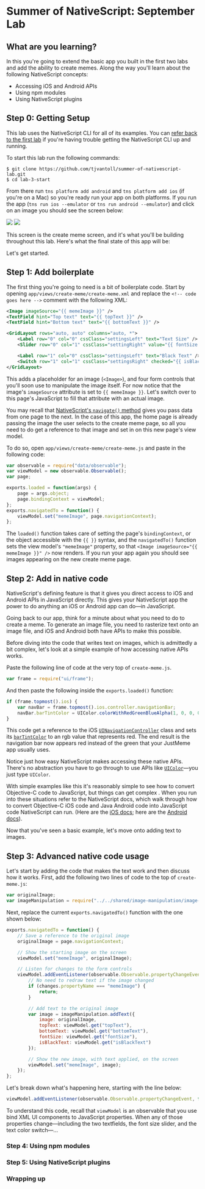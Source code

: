 # Summer of NativeScript: September Lab

## What are you learning?

In this you're going to extend the basic app you built in the first two labs and add the ability to create memes. Along the way you'll learn about the following NativeScript concepts:

* Accessing iOS and Android APIs
* Using npm modules
* Using NativeScript plugins

## Step 0: Getting Setup

This lab uses the NativeScript CLI for all of its examples. You can [refer back to the first lab](https://github.com/tjvantoll/summer-of-nativescript/blob/master/july/lab-cli.md) if you're having trouble getting the NativeScript CLI up and running.

To start this lab run the following commands:

```
$ git clone https://github.com/tjvantoll/summer-of-nativescript-lab.git
$ cd lab-3-start
```

From there run `tns platform add android` and `tns platform add ios` (if you're on a Mac) so you're ready run your app on both platforms. If you run the app (`tns run ios --emulator` or `tns run android --emulator`) and click on an image you should see the screen below:

![](android-starting-view.png)
![](ios-starting-view.png)

This screen is the create meme screen, and it's what you'll be building throughout this lab. Here's what the final state of this app will be:


Let's get started.

## Step 1: Add boilerplate

The first thing you're going to need is a bit of boilerplate code. Start by opening `app/views/create-meme/create-meme.xml` and replace the `<!-- code goes here -->` comment with the following XML:

```xml
<Image imageSource="{{ memeImage }}" />
<TextField hint="Top text" text="{{ topText }}" />
<TextField hint="Bottom text" text="{{ bottomText }}" />

<GridLayout rows="auto, auto" columns="auto, *">
	<Label row="0" col="0" cssClass="settingsLeft" text="Text Size" />
	<Slider row="0" col="1" cssClass="settingRight" value="{{ fontSize }}" minValue="10" maxValue="100" />

	<Label row="1" col="0" cssClass="settingsLeft" text="Black Text" />
	<Switch row="1" col="1" cssClass="settingsRight" checked="{{ isBlackText }}" />
</GridLayout>
```

This adds a placeholder for an image (`<Image>`), and four form controls that you'll soon use to manipulate the image itself. For now notice that the image's `imageSource` attribute is set to `{{ memeImage }}`. Let's switch over to this page's JavaScript to fill that attribute with an actual image.

You may recall that [NativeScript's `navigate()` method](https://docs.nativescript.org/navigation#navigation) gives you pass data from one page to the next. In the case of this app, the home page is already passing the image the user selects to the create meme page, so all you need to do get a reference to that image and set in on this new page's view model.

To do so, open `app/views/create-meme/create-meme.js` and paste in the following code:

``` javascript
var observable = require("data/observable");
var viewModel = new observable.Observable();
var page;

exports.loaded = function(args) {
	page = args.object;
	page.bindingContext = viewModel;
};
exports.navigatedTo = function() {
	viewModel.set("memeImage", page.navigationContext);
};
```

The `loaded()` function takes care of setting the page's `bindingContext`, or the object accessible with the `{{ }}` syntax, and the `navigatedTo()` function sets the view model's `"memeImage"` property, so that `<Image imageSource="{{ memeImage }}" />` now renders. If you run your app again you should see images appearing on the new create meme page.

## Step 2: Add in native code

NativeScript's defining feature is that it gives you direct access to iOS and Android APIs in JavaScript directly. This gives your NativeScript app the power to do anything an iOS or Android app can do—in JavaScript.

Going back to our app, think for a minute about what you need to do to create a meme. To generate an image file, you need to rasterize text onto an image file, and iOS and Android both have APIs to make this possible.

Before diving into the code that writes text on images, which is admittedly a bit complex, let's look at a simple example of how accessing native APIs works.

Paste the following line of code at the very top of `create-meme.js`.

```js
var frame = require("ui/frame");
```

And then paste the following inside the `exports.loaded()` function:

```js
if (frame.topmost().ios) {
	var navBar = frame.topmost().ios.controller.navigationBar;
	navBar.barTintColor = UIColor.colorWithRedGreenBlueAlpha(1, 0, 0, 0);
}
```

This code get a reference to the iOS [`UINavigationController`](https://developer.apple.com/library/prerelease/ios/documentation/UIKit/Reference/UINavigationBar_Class/index.html) class and sets its [`barTintColor`](https://developer.apple.com/library/prerelease/ios/documentation/UIKit/Reference/UINavigationBar_Class/index.html#//apple_ref/occ/instp/UINavigationBar/barTintColor) to an rgb value that represents red. The end result is the navigation bar now appears red instead of the green that your JustMeme app usually uses.

Notice just how easy NativeScript makes accessing these native APIs. There's no abstraction you have to go through to use APIs like [`UIColor`](https://developer.apple.com/library/ios/documentation/UIKit/Reference/UIColor_Class/)—you just type `UIColor`.

With simple examples like this it's reasonably simple to see how to convert Objective-C code to JavaScript, but things can get complex . When you run into these situations refer to the NativeScript docs, which walk through how to convert Objective-C iOS code and Java Android code into JavaScript code NativeScript can run. (Here are the [iOS docs](http://docs.nativescript.org/runtimes/ios/Overview); here are the [Android docs](http://docs.nativescript.org/runtimes/android/overview)).

Now that you've seen a basic example, let's move onto adding text to images.

## Step 3: Advanced native code usage

Let's start by adding the code that makes the text work and then discuss how it works. First, add the following two lines of code to the top of `create-meme.js`:

```js
var originalImage;
var imageManipulation = require("../../shared/image-manipulation/image-manipulation");
```

Next, replace the current `exports.navigatedTo()` function with the one shown below:

``` js
exports.navigatedTo = function() {
	// Save a reference to the original image
	originalImage = page.navigationContext;

	// Show the starting image on the screen
	viewModel.set("memeImage", originalImage);

	// Listen for changes to the form controls
	viewModel.addEventListener(observable.Observable.propertyChangeEvent, function(changes) {
		// No need to redraw text if the image changed
		if (changes.propertyName === "memeImage") {
			return;
		}

		// Add text to the original image
		var image = imageManipulation.addText({
			image: originalImage,
			topText: viewModel.get("topText"),
			bottomText: viewModel.get("bottomText"),
			fontSize: viewModel.get("fontSize"),
			isBlackText: viewModel.get("isBlackText")
		});

		// Show the new image, with text applied, on the screen
		viewModel.set("memeImage", image);
	});
};
```

Let's break down what's happening here, starting with the line below:

```js
viewModel.addEventListener(observable.Observable.propertyChangeEvent, function(){ ... });
```

To understand this code, recall that `viewModel` is an observable that you use bind XML UI components to JavaScript properties. When any of those properties change—including the two textfields, the font size slider, and the text color switch—...

### Step 4: Using npm modules

### Step 5: Using NativeScript plugins

### Wrapping up